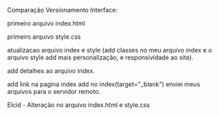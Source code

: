 Comparação Versionamento Interface:

primeiro arquivo index.html

primeiro arquivo style.css

atualizacao arquivo index e style (add classes no meu arquivo index e o arquivo style add mais personalização, e responsividade ao site).

add detalhes ao arquivo index.

add link na pagina index
add no index(target="_blank")
enviei meus arquivos para o servidor remoto.

Elcid - Alteração no arquivo index.html e style.css
